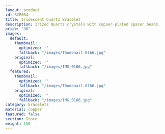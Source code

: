 ```yaml
---
layout: product
id: BCP004
title: Iridescent Quartz Bracelet
description: Irized Quartz crystals with copper-plated spacer beads.
price: "36"
images:
  default:
    thumbnail:
      optimized: ''
      fallback: "/images/Thumbnail-0166.jpg"
    original:
      optimized: ''
      fallback: "/images/IMG_0166.jpg"
  featured:
    thumbnail:
      optimized: ''
      fallback: "/images/Thumbnail-0166.jpg"
    original:
      optimized: ''
      fallback: "/images/IMG_0166.jpg"
category: bracelets
material: copper
featured: false
section: Store
weight: 150
---
```


